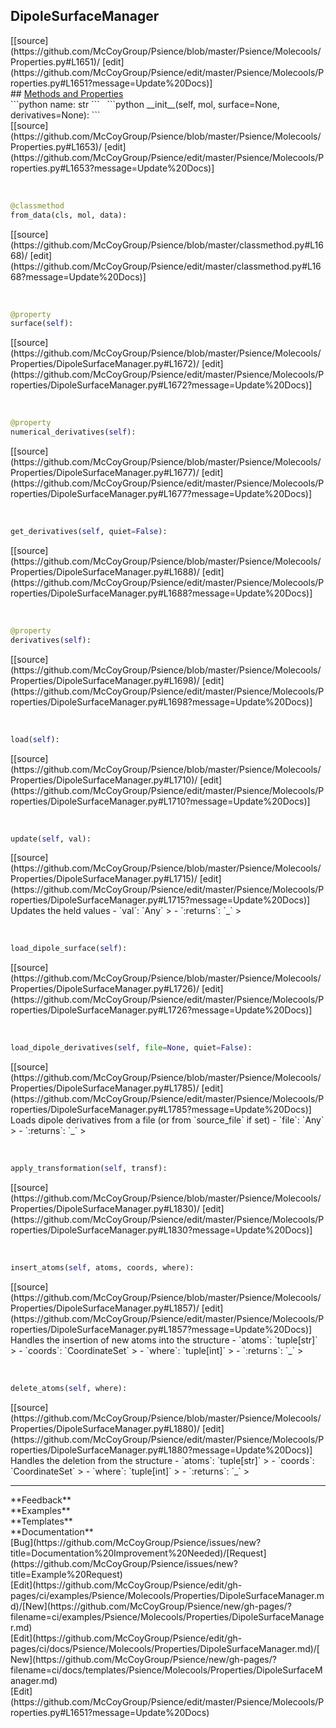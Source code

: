 ## <a id="Psience.Molecools.Properties.DipoleSurfaceManager">DipoleSurfaceManager</a> 

<div class="docs-source-link" markdown="1">
[[source](https://github.com/McCoyGroup/Psience/blob/master/Psience/Molecools/Properties.py#L1651)/
[edit](https://github.com/McCoyGroup/Psience/edit/master/Psience/Molecools/Properties.py#L1651?message=Update%20Docs)]
</div>









<div class="collapsible-section">
 <div class="collapsible-section collapsible-section-header" markdown="1">
## <a class="collapse-link" data-toggle="collapse" href="#methods" markdown="1"> Methods and Properties</a> <a class="float-right" data-toggle="collapse" href="#methods"><i class="fa fa-chevron-down"></i></a>
 </div>
 <div class="collapsible-section collapsible-section-body collapse show" id="methods" markdown="1">
 ```python
name: str
```
<a id="Psience.Molecools.Properties.DipoleSurfaceManager.__init__" class="docs-object-method">&nbsp;</a> 
```python
__init__(self, mol, surface=None, derivatives=None): 
```
<div class="docs-source-link" markdown="1">
[[source](https://github.com/McCoyGroup/Psience/blob/master/Psience/Molecools/Properties.py#L1653)/
[edit](https://github.com/McCoyGroup/Psience/edit/master/Psience/Molecools/Properties.py#L1653?message=Update%20Docs)]
</div>


<a id="Psience.Molecools.Properties.DipoleSurfaceManager.from_data" class="docs-object-method">&nbsp;</a> 
```python
@classmethod
from_data(cls, mol, data): 
```
<div class="docs-source-link" markdown="1">
[[source](https://github.com/McCoyGroup/Psience/blob/master/classmethod.py#L1668)/
[edit](https://github.com/McCoyGroup/Psience/edit/master/classmethod.py#L1668?message=Update%20Docs)]
</div>


<a id="Psience.Molecools.Properties.DipoleSurfaceManager.surface" class="docs-object-method">&nbsp;</a> 
```python
@property
surface(self): 
```
<div class="docs-source-link" markdown="1">
[[source](https://github.com/McCoyGroup/Psience/blob/master/Psience/Molecools/Properties/DipoleSurfaceManager.py#L1672)/
[edit](https://github.com/McCoyGroup/Psience/edit/master/Psience/Molecools/Properties/DipoleSurfaceManager.py#L1672?message=Update%20Docs)]
</div>


<a id="Psience.Molecools.Properties.DipoleSurfaceManager.numerical_derivatives" class="docs-object-method">&nbsp;</a> 
```python
@property
numerical_derivatives(self): 
```
<div class="docs-source-link" markdown="1">
[[source](https://github.com/McCoyGroup/Psience/blob/master/Psience/Molecools/Properties/DipoleSurfaceManager.py#L1677)/
[edit](https://github.com/McCoyGroup/Psience/edit/master/Psience/Molecools/Properties/DipoleSurfaceManager.py#L1677?message=Update%20Docs)]
</div>


<a id="Psience.Molecools.Properties.DipoleSurfaceManager.get_derivatives" class="docs-object-method">&nbsp;</a> 
```python
get_derivatives(self, quiet=False): 
```
<div class="docs-source-link" markdown="1">
[[source](https://github.com/McCoyGroup/Psience/blob/master/Psience/Molecools/Properties/DipoleSurfaceManager.py#L1688)/
[edit](https://github.com/McCoyGroup/Psience/edit/master/Psience/Molecools/Properties/DipoleSurfaceManager.py#L1688?message=Update%20Docs)]
</div>


<a id="Psience.Molecools.Properties.DipoleSurfaceManager.derivatives" class="docs-object-method">&nbsp;</a> 
```python
@property
derivatives(self): 
```
<div class="docs-source-link" markdown="1">
[[source](https://github.com/McCoyGroup/Psience/blob/master/Psience/Molecools/Properties/DipoleSurfaceManager.py#L1698)/
[edit](https://github.com/McCoyGroup/Psience/edit/master/Psience/Molecools/Properties/DipoleSurfaceManager.py#L1698?message=Update%20Docs)]
</div>


<a id="Psience.Molecools.Properties.DipoleSurfaceManager.load" class="docs-object-method">&nbsp;</a> 
```python
load(self): 
```
<div class="docs-source-link" markdown="1">
[[source](https://github.com/McCoyGroup/Psience/blob/master/Psience/Molecools/Properties/DipoleSurfaceManager.py#L1710)/
[edit](https://github.com/McCoyGroup/Psience/edit/master/Psience/Molecools/Properties/DipoleSurfaceManager.py#L1710?message=Update%20Docs)]
</div>


<a id="Psience.Molecools.Properties.DipoleSurfaceManager.update" class="docs-object-method">&nbsp;</a> 
```python
update(self, val): 
```
<div class="docs-source-link" markdown="1">
[[source](https://github.com/McCoyGroup/Psience/blob/master/Psience/Molecools/Properties/DipoleSurfaceManager.py#L1715)/
[edit](https://github.com/McCoyGroup/Psience/edit/master/Psience/Molecools/Properties/DipoleSurfaceManager.py#L1715?message=Update%20Docs)]
</div>
Updates the held values
  - `val`: `Any`
    > 
  - `:returns`: `_`
    >


<a id="Psience.Molecools.Properties.DipoleSurfaceManager.load_dipole_surface" class="docs-object-method">&nbsp;</a> 
```python
load_dipole_surface(self): 
```
<div class="docs-source-link" markdown="1">
[[source](https://github.com/McCoyGroup/Psience/blob/master/Psience/Molecools/Properties/DipoleSurfaceManager.py#L1726)/
[edit](https://github.com/McCoyGroup/Psience/edit/master/Psience/Molecools/Properties/DipoleSurfaceManager.py#L1726?message=Update%20Docs)]
</div>


<a id="Psience.Molecools.Properties.DipoleSurfaceManager.load_dipole_derivatives" class="docs-object-method">&nbsp;</a> 
```python
load_dipole_derivatives(self, file=None, quiet=False): 
```
<div class="docs-source-link" markdown="1">
[[source](https://github.com/McCoyGroup/Psience/blob/master/Psience/Molecools/Properties/DipoleSurfaceManager.py#L1785)/
[edit](https://github.com/McCoyGroup/Psience/edit/master/Psience/Molecools/Properties/DipoleSurfaceManager.py#L1785?message=Update%20Docs)]
</div>
Loads dipole derivatives from a file (or from `source_file` if set)
  - `file`: `Any`
    > 
  - `:returns`: `_`
    >


<a id="Psience.Molecools.Properties.DipoleSurfaceManager.apply_transformation" class="docs-object-method">&nbsp;</a> 
```python
apply_transformation(self, transf): 
```
<div class="docs-source-link" markdown="1">
[[source](https://github.com/McCoyGroup/Psience/blob/master/Psience/Molecools/Properties/DipoleSurfaceManager.py#L1830)/
[edit](https://github.com/McCoyGroup/Psience/edit/master/Psience/Molecools/Properties/DipoleSurfaceManager.py#L1830?message=Update%20Docs)]
</div>


<a id="Psience.Molecools.Properties.DipoleSurfaceManager.insert_atoms" class="docs-object-method">&nbsp;</a> 
```python
insert_atoms(self, atoms, coords, where): 
```
<div class="docs-source-link" markdown="1">
[[source](https://github.com/McCoyGroup/Psience/blob/master/Psience/Molecools/Properties/DipoleSurfaceManager.py#L1857)/
[edit](https://github.com/McCoyGroup/Psience/edit/master/Psience/Molecools/Properties/DipoleSurfaceManager.py#L1857?message=Update%20Docs)]
</div>
Handles the insertion of new atoms into the structure
  - `atoms`: `tuple[str]`
    > 
  - `coords`: `CoordinateSet`
    > 
  - `where`: `tuple[int]`
    > 
  - `:returns`: `_`
    >


<a id="Psience.Molecools.Properties.DipoleSurfaceManager.delete_atoms" class="docs-object-method">&nbsp;</a> 
```python
delete_atoms(self, where): 
```
<div class="docs-source-link" markdown="1">
[[source](https://github.com/McCoyGroup/Psience/blob/master/Psience/Molecools/Properties/DipoleSurfaceManager.py#L1880)/
[edit](https://github.com/McCoyGroup/Psience/edit/master/Psience/Molecools/Properties/DipoleSurfaceManager.py#L1880?message=Update%20Docs)]
</div>
Handles the deletion from the structure
  - `atoms`: `tuple[str]`
    > 
  - `coords`: `CoordinateSet`
    > 
  - `where`: `tuple[int]`
    > 
  - `:returns`: `_`
    >
 </div>
</div>












---


<div markdown="1" class="text-secondary">
<div class="container">
  <div class="row">
   <div class="col" markdown="1">
**Feedback**   
</div>
   <div class="col" markdown="1">
**Examples**   
</div>
   <div class="col" markdown="1">
**Templates**   
</div>
   <div class="col" markdown="1">
**Documentation**   
</div>
   <div class="col" markdown="1">
   
</div>
   <div class="col" markdown="1">
   
</div>
   <div class="col" markdown="1">
   
</div>
</div>
  <div class="row">
   <div class="col" markdown="1">
[Bug](https://github.com/McCoyGroup/Psience/issues/new?title=Documentation%20Improvement%20Needed)/[Request](https://github.com/McCoyGroup/Psience/issues/new?title=Example%20Request)   
</div>
   <div class="col" markdown="1">
[Edit](https://github.com/McCoyGroup/Psience/edit/gh-pages/ci/examples/Psience/Molecools/Properties/DipoleSurfaceManager.md)/[New](https://github.com/McCoyGroup/Psience/new/gh-pages/?filename=ci/examples/Psience/Molecools/Properties/DipoleSurfaceManager.md)   
</div>
   <div class="col" markdown="1">
[Edit](https://github.com/McCoyGroup/Psience/edit/gh-pages/ci/docs/Psience/Molecools/Properties/DipoleSurfaceManager.md)/[New](https://github.com/McCoyGroup/Psience/new/gh-pages/?filename=ci/docs/templates/Psience/Molecools/Properties/DipoleSurfaceManager.md)   
</div>
   <div class="col" markdown="1">
[Edit](https://github.com/McCoyGroup/Psience/edit/master/Psience/Molecools/Properties.py#L1651?message=Update%20Docs)   
</div>
   <div class="col" markdown="1">
   
</div>
   <div class="col" markdown="1">
   
</div>
   <div class="col" markdown="1">
   
</div>
</div>
</div>
</div>